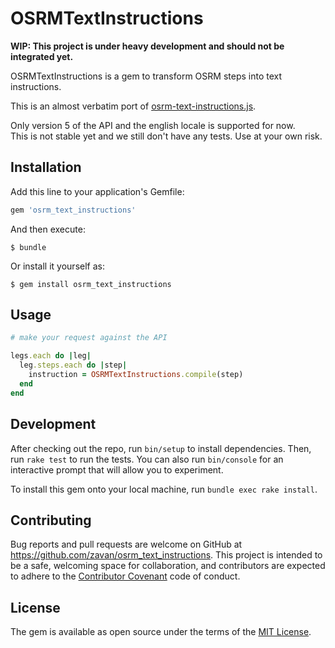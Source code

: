 # OSRMTextInstructions
**WIP: This project is under heavy development and should not be integrated yet.**  

OSRMTextInstructions is a gem to transform OSRM steps into text instructions.

This is an almost verbatim port of [osrm-text-instructions.js](https://github.com/Project-OSRM/osrm-text-instructions).

Only version 5 of the API and the english locale is supported for now.  
This is not stable yet and we still don't have any tests. Use at your own risk.

## Installation

Add this line to your application's Gemfile:

```ruby
gem 'osrm_text_instructions'
```

And then execute:

    $ bundle

Or install it yourself as:

    $ gem install osrm_text_instructions

## Usage

```ruby
# make your request against the API

legs.each do |leg|
  leg.steps.each do |step|
    instruction = OSRMTextInstructions.compile(step)
  end
end
```

## Development

After checking out the repo, run `bin/setup` to install dependencies. Then, run `rake test` to run the tests. You can also run `bin/console` for an interactive prompt that will allow you to experiment.

To install this gem onto your local machine, run `bundle exec rake install`.

## Contributing

Bug reports and pull requests are welcome on GitHub at https://github.com/zavan/osrm_text_instructions. This project is intended to be a safe, welcoming space for collaboration, and contributors are expected to adhere to the [Contributor Covenant](http://contributor-covenant.org) code of conduct.


## License

The gem is available as open source under the terms of the [MIT License](http://opensource.org/licenses/MIT).

